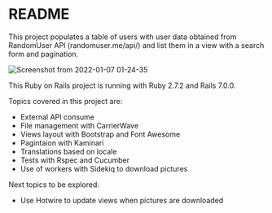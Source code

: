 # README

This project populates a table of users with user data obtained from RandomUser API (randomuser.me/api/) and list them in a view with a search form and pagination.

![Screenshot from 2022-01-07 01-24-35](https://user-images.githubusercontent.com/38741141/148491564-097c4e66-272d-4c18-a316-9a47cab77c51.png)

This Ruby on Rails project is running with Ruby 2.7.2 and Rails 7.0.0.

Topics covered in this project are:
* External API consume
* File management with CarrierWave
* Views layout with Bootstrap and Font Awesome
* Pagintaion with Kaminari
* Translations based on locale
* Tests with Rspec and Cucumber
* Use of workers with Sidekiq to download pictures

Next topics to be explored:
* Use Hotwire to update views when pictures are downloaded
